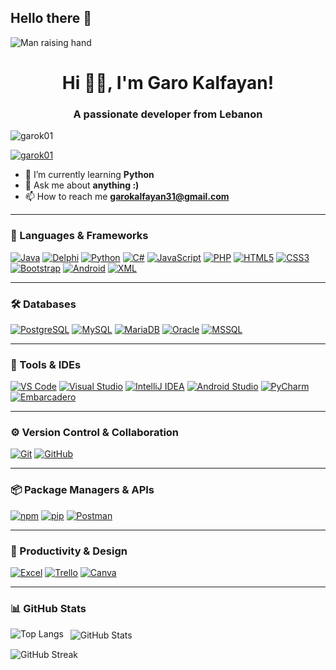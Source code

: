 ## Hello there 👋


![Man raising hand](https://media.tenor.com/man-raising-hand-joypixels-raise-your-hand-im-here-present-gif-17542726/tenor.gif)

<h1 align="center">Hi 🙋‍♂️, I'm Garo Kalfayan!</h1>
<h3 align="center">A passionate developer from Lebanon</h3>

<p align="left">
  <img src="https://komarev.com/ghpvc/?username=garok01&label=Profile%20views&color=0e75b6&style=flat" alt="garok01" />
</p>

<p align="left">
  <a href="https://github.com/ryo-ma/github-profile-trophy">
    <img src="https://github-profile-trophy.vercel.app/?username=garok01" alt="garok01" />
  </a>
</p>

- 🌱 I’m currently learning **Python**
- 💬 Ask me about **anything :)**
- 📫 How to reach me **garokalfayan31@gmail.com**

---

### 🧰 Languages & Frameworks

[![Java](https://img.shields.io/badge/Java-007396?style=for-the-badge&logo=java&logoColor=white)](https://www.java.com) 
[![Delphi](https://img.shields.io/badge/Delphi-EA1F33?style=for-the-badge&logo=delphi&logoColor=white)](https://www.embarcadero.com/products/delphi) 
[![Python](https://img.shields.io/badge/Python-3776AB?style=for-the-badge&logo=python&logoColor=white)](https://www.python.org) 
[![C#](https://img.shields.io/badge/C%23-239120?style=for-the-badge&logo=c-sharp&logoColor=white)](https://learn.microsoft.com/en-us/dotnet/csharp/) 
[![JavaScript](https://img.shields.io/badge/JavaScript-F7DF1E?style=for-the-badge&logo=javascript&logoColor=black)](https://developer.mozilla.org/en-US/docs/Web/JavaScript) 
[![PHP](https://img.shields.io/badge/PHP-777BB4?style=for-the-badge&logo=php&logoColor=white)](https://www.php.net) 
[![HTML5](https://img.shields.io/badge/HTML5-E34F26?style=for-the-badge&logo=html5&logoColor=white)](https://developer.mozilla.org/en-US/docs/Web/HTML) 
[![CSS3](https://img.shields.io/badge/CSS3-1572B6?style=for-the-badge&logo=css3&logoColor=white)](https://developer.mozilla.org/en-US/docs/Web/CSS) 
[![Bootstrap](https://img.shields.io/badge/Bootstrap-7952B3?style=for-the-badge&logo=bootstrap&logoColor=white)](https://getbootstrap.com) 
[![Android](https://img.shields.io/badge/Android-3DDC84?style=for-the-badge&logo=android&logoColor=white)](https://developer.android.com) 
[![XML](https://img.shields.io/badge/XML-FF6600?style=for-the-badge&logo=xml&logoColor=white)](https://www.w3.org/XML/)

---

### 🛠 Databases

[![PostgreSQL](https://img.shields.io/badge/PostgreSQL-336791?style=for-the-badge&logo=postgresql&logoColor=white)](https://www.postgresql.org) 
[![MySQL](https://img.shields.io/badge/MySQL-4479A1?style=for-the-badge&logo=mysql&logoColor=white)](https://www.mysql.com) 
[![MariaDB](https://img.shields.io/badge/MariaDB-003545?style=for-the-badge&logo=mariadb&logoColor=white)](https://mariadb.org) 
[![Oracle](https://img.shields.io/badge/Oracle-F80000?style=for-the-badge&logo=oracle&logoColor=white)](https://www.oracle.com) 
[![MSSQL](https://img.shields.io/badge/MSSQL-CC2927?style=for-the-badge&logo=microsoft-sql-server&logoColor=white)](https://learn.microsoft.com/en-us/sql/sql-server/)

---

### 🧰 Tools & IDEs

[![VS Code](https://img.shields.io/badge/VS%20Code-007ACC?style=for-the-badge&logo=visual-studio-code&logoColor=white)](https://code.visualstudio.com) 
[![Visual Studio](https://img.shields.io/badge/Visual%20Studio-5C2D91?style=for-the-badge&logo=visual-studio&logoColor=white)](https://visualstudio.microsoft.com) 
[![IntelliJ IDEA](https://img.shields.io/badge/IntelliJ%20IDEA-000000?style=for-the-badge&logo=intellij-idea&logoColor=white)](https://www.jetbrains.com/idea) 
[![Android Studio](https://img.shields.io/badge/Android%20Studio-3DDC84?style=for-the-badge&logo=android-studio&logoColor=white)](https://developer.android.com/studio) 
[![PyCharm](https://img.shields.io/badge/PyCharm-000000?style=for-the-badge&logo=pycharm&logoColor=white)](https://www.jetbrains.com/pycharm) 
[![Embarcadero](https://img.shields.io/badge/Embarcadero-A6192E?style=for-the-badge&logo=delphi&logoColor=white)](https://www.embarcadero.com)

---

### ⚙️ Version Control & Collaboration

[![Git](https://img.shields.io/badge/Git-F05032?style=for-the-badge&logo=git&logoColor=white)](https://git-scm.com) 
[![GitHub](https://img.shields.io/badge/GitHub-181717?style=for-the-badge&logo=github&logoColor=white)](https://github.com)

---

### 📦 Package Managers & APIs

[![npm](https://img.shields.io/badge/npm-CB3837?style=for-the-badge&logo=npm&logoColor=white)](https://www.npmjs.com) 
[![pip](https://img.shields.io/badge/pip-3776AB?style=for-the-badge&logo=pypi&logoColor=white)](https://pypi.org/project/pip) 
[![Postman](https://img.shields.io/badge/Postman-FF6C37?style=for-the-badge&logo=postman&logoColor=white)](https://postman.com)

---

### 🎨 Productivity & Design

[![Excel](https://img.shields.io/badge/Microsoft%20Excel-217346?style=for-the-badge&logo=microsoft-excel&logoColor=white)](https://office.com) 
[![Trello](https://img.shields.io/badge/Trello-0052CC?style=for-the-badge&logo=trello&logoColor=white)](https://trello.com) 
[![Canva](https://img.shields.io/badge/Canva-00C4CC?style=for-the-badge&logo=canva&logoColor=white)](https://canva.com)

---

### 📊 GitHub Stats

<p>
  <img align="left" src="https://github-readme-stats.vercel.app/api/top-langs?username=garok01&show_icons=true&locale=en&layout=compact" alt="Top Langs" />
</p>

<p>&nbsp;
  <img align="center" src="https://github-readme-stats.vercel.app/api?username=garok01&show_icons=true&locale=en" alt="GitHub Stats" />
</p>

<p>
  <img align="center" src="https://github-readme-streak-stats.herokuapp.com/?user=garok01&" alt="GitHub Streak" />
</p>

<!--
**GaroK01/GaroK01** is a ✨ _special_ ✨ repository because its `README.md` (this file) appears on your GitHub profile.

Here are some ideas to get you started:

- 🔭 I’m currently working on ...
- 🌱 I’m currently learning ...
- 👯 I’m looking to collaborate on ...
- 🤔 I’m looking for help with ...
- 💬 Ask me about ...
- 📫 How to reach me: ...
- 😄 Pronouns: ...
- ⚡ Fun fact: ...
-->
